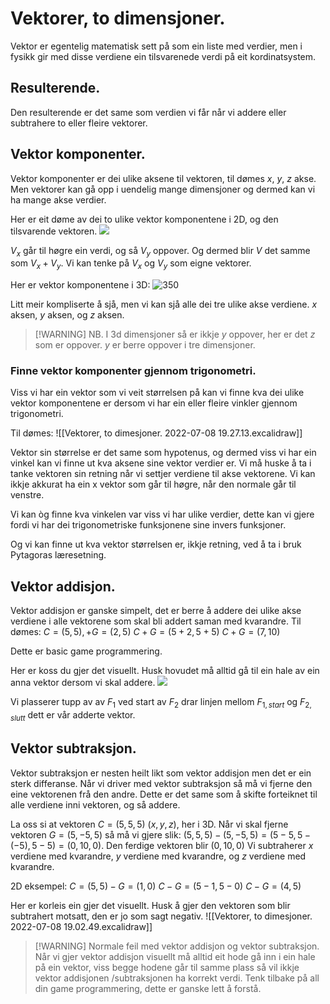 # Vektorer, to dimensjoner.
Vektor er egentelig matematisk sett på som ein liste med verdier, men i fysikk gir med disse verdiene ein tilsvarenede verdi på eit kordinatsystem.


## Resulterende.
Den resulterende er det same som verdien vi får når vi addere eller subtrahere to eller fleire vektorer. 


## Vektor komponenter.

Vektor komponenter er dei ulike aksene til vektoren, til dømes $x$, $y$, $z$ akse. Men vektorer kan gå opp i uendelig mange dimensjoner og dermed kan vi ha mange akse verdier.

Her er eit døme av dei to ulike vektor komponentene i 2D, og den tilsvarende vektoren.
![](https://blogmedia.testbook.com/blog/wp-content/uploads/2022/01/image-requirement-maths-articles_tb_fig_3-ac69a67d.png)

$V_x$ går til høgre ein verdi, og så $V_y$ oppover. Og dermed blir $V$ det samme som $V_x+V_y$.
Vi kan tenke på $V_x$ og $V_y$ som eigne vektorer.

Her er vektor komponentene i 3D:
![350](https://upload.wikimedia.org/wikipedia/commons/thumb/e/e7/Velocity-vector-3D-and-components.svg/1831px-Velocity-vector-3D-and-components.svg.png)

Litt meir kompliserte å sjå, men vi kan sjå alle dei tre ulike akse verdiene.
$x$ aksen,  $y$ aksen, og $z$ aksen.

>[!WARNING] NB.
>I 3d dimensjoner så er ikkje $y$ oppover, her er det $z$ som er oppover.
>$y$ er berre oppover i tre dimensjoner.




### Finne vektor komponenter gjennom trigonometri.
Viss vi har ein vektor som vi veit størrelsen på kan vi finne kva dei ulike vektor komponentene er dersom vi har ein eller fleire vinkler gjennom trigonometri.

Til dømes:
![[Vektorer, to dimesjoner. 2022-07-08 19.27.13.excalidraw]]


Vektor sin størrelse er det same som hypotenus, og dermed viss vi har ein vinkel kan vi finne ut kva aksene sine vektor verdier er. Vi må huske å ta i tanke vektoren sin retning når vi settjer verdiene til akse vektorene. Vi kan ikkje akkurat ha ein x vektor som går til høgre, når den normale går til venstre.

Vi kan òg finne kva vinkelen var viss vi har ulike verdier, dette kan vi gjere fordi vi har dei trigonometriske funksjonene sine invers funksjoner.

Og vi kan finne ut kva vektor størrelsen er, ikkje retning, ved å ta i bruk Pytagoras læresetning.


## Vektor addisjon.
Vektor addisjon er ganske simpelt, det er berre å addere dei ulike akse verdiene i alle vektorene som skal bli addert saman med kvarandre. Til dømes:
$C=(5,5), + G=(2,5)$
$C+G=(5+2,5+5)$
$C+G=(7,10)$

Dette er basic game programmering.

Her er koss du gjer det visuellt.
Husk hovudet må alltid gå til ein hale av ein anna vektor dersom vi skal addere.
![](https://i.ytimg.com/vi/0tv92MX2_ro/maxresdefault.jpg)



Vi plasserer tupp av av $F_1$ ved start av $F_2$ drar linjen mellom $F_{1,start}$ og $F_{2,slutt}$ dett er vår adderte vektor.

## Vektor subtraksjon.
Vektor subtraksjon er nesten heilt likt som vektor addisjon men det er ein sterk differanse. Når vi driver med vektor subtraksjon så må vi fjerne den eine vektorenen frå den andre. Dette er det same som å skifte forteiknet til alle verdiene inni vektoren, og så addere.

La oss si at vektoren $C = (5,5,5)$ ($x,y,z$), her i 3D.
Når vi skal fjerne vektoren $G = (5,-5,5)$ så må vi gjere slik:
$(5,5,5)-(5,-5,5) = (5-5,5-(-5),5-5) = (0,10,0)$.
Den ferdige vektoren blir $(0,10,0)$
Vi subtraherer $x$ verdiene med kvarandre, $y$ verdiene med kvarandre, og $z$ verdiene med kvarandre.

2D eksempel:
$C=(5,5) - G=(1,0)$
$C-G = (5-1,5-0)$
$C-G=(4,5)$

Her er korleis ein gjer det visuellt.
Husk å gjer den vektoren som blir subtrahert motsatt, den er jo som sagt negativ.
![[Vektorer, to dimesjoner. 2022-07-08 19.02.49.excalidraw]]



>[!WARNING] Normale feil med vektor addisjon og vektor subtraksjon.
> Når vi gjer vektor addisjon visuellt må alltid eit hode gå inn i ein hale på ein vektor, viss begge hodene går til samme plass så vil ikkje vektor addisjonen /subtraksjonen ha korrekt verdi.  Tenk tilbake på all din game programmering, dette er ganske lett å forstå.
